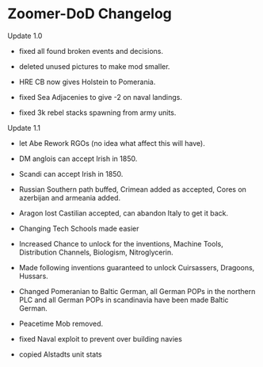 # Zoomer-DoD Changelog

Update 1.0

- fixed all found broken events and decisions.

- deleted unused pictures to make mod smaller.

- HRE CB now gives Holstein to Pomerania.

- fixed Sea Adjacenies to give -2 on naval landings.

- fixed 3k rebel stacks spawning from army units.

Update 1.1

- let Abe Rework RGOs (no idea what affect this will have).

- DM anglois can accept Irish in 1850.

- Scandi can accept Irish in 1850.

- Russian Southern path buffed, Crimean added as accepted, Cores on azerbijan and armeania added.

- Aragon lost Castilian accepted, can abandon Italy to get it back. 

- Changing Tech Schools made easier

- Increased Chance to unlock for the inventions, Machine Tools, Distribution Channels, Biologism, Nitroglycerin.

- Made following inventions guaranteed to unlock Cuirsassers, Dragoons, Hussars.

- Changed Pomeranian to Baltic German, all German POPs in the northern PLC and all German POPs in scandinavia have been made Baltic German.

- Peacetime Mob removed.

- fixed Naval exploit to prevent over building navies

- copied Alstadts unit stats